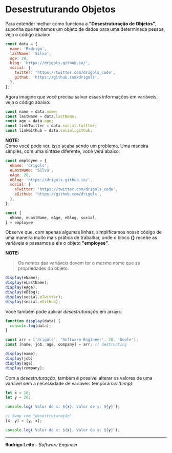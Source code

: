 # Desestruturando Objetos

Para entender melhor como funciona a **"Desestruturação de Objetos"**, suponha que tenhamos um objeto de dados para uma determinada pessoa, veja o código abaixo:

```js
const data = {
  name: 'Rodrigo',
  lastName: 'Silva',
  age: 28,
  blog: 'https://drigols.github.io/',
  social: {
    twitter: 'https://twitter.com/drigols_code',
    github: 'https://github.com/drigols',
  },
};
```

Agora imagine que você precisa salvar essas informações em variáveis, veja o código abaixo:

```js
const name = data.name;
const lastName = data.lastName;
const age = data.age;
const linkTwitter = data.social.twitter;
const linkGithub = data.social.github;
```

**NOTE:**  
Como você pode ver, isso acaba sendo um problema. Uma maneira simples, com uma sintaxe diferente, você verá abaixo:

```js
const employee = {
  eName: 'drigols',
  eLastName: 'Silva',
  eAge: 28,
  eBlog: 'https://drigols.github.io/',
  social: {
    eTwitter: 'https://twitter.com/drigols_code',
    eGithub: 'https://github.com/drigols',
  },
};

const {
  eName, eLastName, eAge, eBlog, social,
} = employee;
```

Observe que, com apenas algumas linhas, simplificamos nosso código de uma maneira muito mais prática de trabalhar, onde o bloco **{}** recebe as variáveis e passamos a ele o objeto **"employee"**.

**NOTE:**  
> Os nomes das variáveis devem ter o mesmo nome que as propriedades do objeto.

```js
display(eName);
display(eLastName);
display(eAge);
display(eBlog);
display(social.eTwitter);
display(social.eGithub);
```

Você também pode aplicar *desestruturação* em arrays:

```js
function display(data) {
  console.log(data);
}

const arr = ['drigols', 'Software Engineer', 28, 'Goole'];
const [name, job, age, company] = arr; // destructing

display(name);
display(job);
display(age);
display(company);
```

Com a *desestruturação*, também é possível alterar os valores de uma variável sem a necessidade de variáveis temporárias *(temp)*:

```js
let x = 10;
let y = 20;

console.log(`Valor de x: ${x}, Valor de y: ${y}`);

// Swap com "desestruturação"
[x, y] = [y, x];

console.log(`Valor de x: ${x}, Valor de y: ${y}`);
```

---

**Rodrigo Leite -** *Software Engineer*
